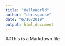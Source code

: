```yaml
---
title: "HelloWorld"
author: "chrisgoose"
date: "6/16/2019"
output: html_document
---
```


##This is a Markdown file